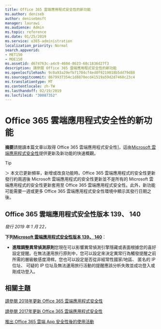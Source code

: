 ```yaml
---
title: Office 365 雲端應用程式安全性的新功能
ms.author: deniseb
author: denisebmsft
manager: laurawi
ms.audience: Admin
ms.topic: reference
ms.date: 01/25/2019
ms.service: o365-administration
localization_priority: Normal
search.appverid:
- MET150
- MOE150
ms.assetid: d674763c-a4c9-4604-8623-68c1836d27f3
description: 請參閱 Office 365 雲端應用程式安全性的新功能
ms.openlocfilehash: 9c0a93a29efb71704cf4ed0f9219018b5dd79d88
ms.sourcegitcommit: 8679937354c1d8870ecd41519a59d2d7468c23c4
ms.translationtype: MT
ms.contentlocale: zh-TW
ms.lasthandoff: 02/19/2019
ms.locfileid: "30087352"
---
```

# <a name="what-is-new-in-office-365-cloud-app-security"></a>Office 365 雲端應用程式安全性的新功能

**摘要**請閱讀本篇文章以取得 Office 365 雲端應用程式安全性]，這由[Microsoft 雲端應用程式安全性](https://aka.ms/whatiscas)提供更新及新功能的快速概觀。
  
> [!TIP]
> ＞ 本文已更新頻率，新增或改良功能時。Office 365 雲端應用程式的安全性更新發行約兩週後 Microsoft 雲端應用程式的安全性更新並不是所有的 Microsoft 雲端應用程式的安全性更新套用至 Office 365 雲端應用程式安全性。此外，新功能可能需要一週或更多 Office 365 雲端應用程式安全性環境中顯示其發行日期之後。

## <a name="office-365-cloud-app-security-releases-139-140"></a>Office 365 雲端應用程式安全性版本 139、 140

*發行 2019 年 1 月 22，*

**下列[Microsoft 雲端應用程式安全性版本 139、 140](https://docs.microsoft.com/cloud-app-security/release-notes#cloud-app-security-release-139-140)**：

- **進階調整異常偵測原則**您現在可以影響異常偵測引擎隱藏或表面根據您的喜好設定提醒。在無法運用旅行原則中，您可以設定來決定異常行為觸發提醒之前所需的層級敏感度滑桿。您也可以設定是否從非經常性國家/地區、 匿名的 IP 位址、 可疑的 IP 位址及無法運用旅行活動的提醒應該分析失敗並成功登入或剛成功登入。 

## <a name="related-topics"></a>相關主題

[請參閱 2018年更新 Office 365 雲端應用程式安全性](new-in-office-365-cas-2018.md)

[請參閱 2017年更新 Office 365 雲端應用程式安全性](new-in-office-365-cas-2017.md)
    
[推出 Office 365 雲端 App 安全性後的使用活動](utilization-activities-for-ocas.md)